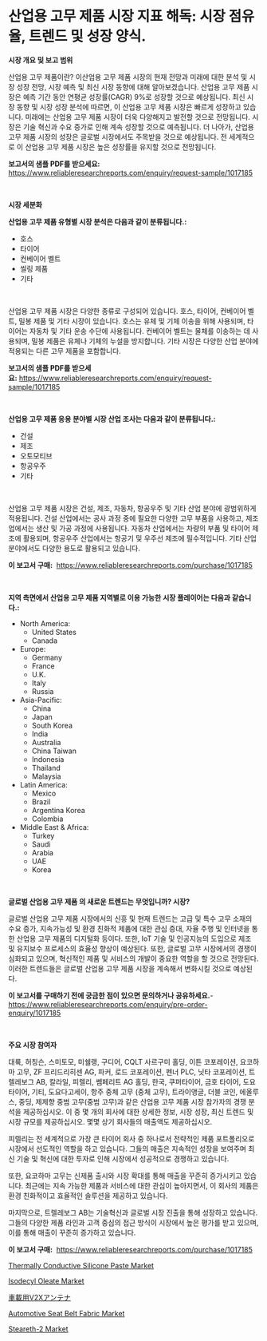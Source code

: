 <p><h1>산업용 고무 제품 시장 지표 해독: 시장 점유율, 트렌드 및 성장 양식.</h1></p><p><strong>시장 개요 및 보고 범위</strong></p>
<p><p>산업용 고무 제품이란? 이산업용 고무 제품 시장의 현재 전망과 미래에 대한 분석 및 시장 성장 전망, 시장 예측 및 최신 시장 동향에 대해 알아보겠습니다. 산업용 고무 제품 시장은 예측 기간 동안 연평균 성장률(CAGR) 9%로 성장할 것으로 예상됩니다. 최신 시장 동향 및 시장 성장 분석에 따르면, 이 산업용 고무 제품 시장은 빠르게 성장하고 있습니다. 미래에는 산업용 고무 제품 시장이 더욱 다양해지고 발전할 것으로 전망됩니다. 시장은 기술 혁신과 수요 증가로 인해 계속 성장할 것으로 예측됩니다. 더 나아가, 산업용 고무 제품 시장의 성장은 글로벌 시장에서도 주목받을 것으로 예상됩니다. 전 세계적으로 이 산업용 고무 제품 시장은 높은 성장률을 유지할 것으로 전망됩니다.</p></p>
<p><strong>보고서의 샘플 PDF를 받으세요:</strong> <a href="https://www.reliableresearchreports.com/enquiry/request-sample/1017185">https://www.reliableresearchreports.com/enquiry/request-sample/1017185</a></p>
<p>&nbsp;</p>
<p><strong>시장 세분화</strong></p>
<p><strong>산업용 고무 제품 유형별 시장 분석은 다음과 같이 분류됩니다.:</strong></p>
<p><ul><li>호스</li><li>타이어</li><li>컨베이어 벨트</li><li>씰링 제품</li><li>기타</li></ul></p>
<p>&nbsp;</p>
<p><p>산업용 고무 제품 시장은 다양한 종류로 구성되어 있습니다. 호스, 타이어, 컨베이어 벨트, 밀봉 제품 및 기타 시장이 있습니다. 호스는 유체 및 기체 이송을 위해 사용되며, 타이어는 자동차 및 기타 운송 수단에 사용됩니다. 컨베이어 벨트는 물체를 이송하는 데 사용되며, 밀봉 제품은 유체나 기체의 누설을 방지합니다. 기타 시장은 다양한 산업 분야에 적용되는 다른 고무 제품을 포함합니다.</p></p>
<p><strong>보고서의 샘플 PDF를 받으세요:</strong>&nbsp;<a href="https://www.reliableresearchreports.com/enquiry/request-sample/1017185">https://www.reliableresearchreports.com/enquiry/request-sample/1017185</a></p>
<p>&nbsp;</p>
<p><strong> 산업용 고무 제품 응용 분야별 시장 산업 조사는 다음과 같이 분류됩니다.:</strong></p>
<p><ul><li>건설</li><li>제조</li><li>오토모티브</li><li>항공우주</li><li>기타</li></ul></p>
<p>&nbsp;</p>
<p><p>산업용 고무 제품 시장은 건설, 제조, 자동차, 항공우주 및 기타 산업 분야에 광범위하게 적용됩니다. 건설 산업에서는 공사 과정 중에 필요한 다양한 고무 부품을 사용하고, 제조업에서는 생산 및 가공 과정에 사용됩니다. 자동차 산업에서는 차량의 부품 및 타이어 제조에 활용되며, 항공우주 산업에서는 항공기 및 우주선 제조에 필수적입니다. 기타 산업 분야에서도 다양한 용도로 활용되고 있습니다.</p></p>
<p><strong>이 보고서 구매:</strong>&nbsp; <a href="https://www.reliableresearchreports.com/purchase/1017185">https://www.reliableresearchreports.com/purchase/1017185</a></p>
<p>&nbsp;</p>
<p><strong>지역 측면에서 산업용 고무 제품 지역별로 이용 가능한 시장 플레이어는 다음과 같습니다.:</strong></p>
<p><ul>
    <li>
        North America:
        <ul>
            <li>United States</li>
            <li>Canada</li>
        </ul>
    </li>
    <li>
        Europe:
        <ul>
            <li>Germany</li>
            <li>France</li>
            <li>U.K.</li>
            <li>Italy</li>
            <li>Russia</li>
        </ul>
    </li>
    <li>
        Asia-Pacific:
        <ul>
            <li>China</li>
            <li>Japan</li>
            <li>South Korea</li>
            <li>India</li>
            <li>Australia</li>
            <li>China Taiwan</li>
            <li>Indonesia</li>
            <li>Thailand</li>
            <li>Malaysia</li>
        </ul>
    </li>
    <li>
        Latin America:
        <ul>
            <li>Mexico</li>
            <li>Brazil</li>
            <li>Argentina Korea</li>
            <li>Colombia</li>
        </ul>
    </li>
    <li>
        Middle East & Africa:
        <ul>
            <li>Turkey</li>
            <li>Saudi</li>
            <li>Arabia</li>
            <li>UAE</li>
            <li>Korea</li>
        </ul>
    </li>
    </ul></p>
<p>&nbsp;</p>
<p><strong>글로벌 산업용 고무 제품 의 새로운 트렌드는 무엇입니까? 시장?</strong></p>
<p><p>글로벌 산업용 고무 제품 시장에서의 신흥 및 현재 트렌드는 고급 및 특수 고무 소재의 수요 증가, 지속가능성 및 환경 친화적 제품에 대한 관심 증대, 자율 주행 및 인터넷을 통한 산업용 고무 제품의 디지털화 등이다. 또한, IoT 기술 및 인공지능의 도입으로 제조 및 유지보수 프로세스의 효율성 향상이 예상된다. 또한, 글로벌 고무 시장에서의 경쟁이 심화되고 있으며, 혁신적인 제품 및 서비스의 개발이 중요한 역할을 할 것으로 전망된다. 이러한 트렌드들은 글로벌 산업용 고무 제품 시장을 계속해서 변화시킬 것으로 예상된다.</p></p>
<p><strong>이 보고서를 구매하기 전에 궁금한 점이 있으면 문의하거나 공유하세요.</strong>- <a href="https://www.reliableresearchreports.com/enquiry/pre-order-enquiry/1017185">https://www.reliableresearchreports.com/enquiry/pre-order-enquiry/1017185</a></p>
<p>&nbsp;</p>
<p><strong>주요 시장 참여자</strong></p>
<p><p>대륙, 허칭슨, 스미토모, 미쉘랭, 구디어, CQLT 사르구미 홀딩, 이튼 코포레이션, 요코하마 고무, ZF 프리드리히센 AG, 파커, 로드 코포레이션, 펜너 PLC, 닛타 코포레이션, 트렐레보그 AB, 칼라일, 피렐리, 쎔페리트 AG 홀딩, 한국, 쿠퍼타이어, 금호 타이어, 도요타이어, 기티, 도요다고세이, 항주 중체 고무 (중체 고무), 트라이앵글, 더블 코인, 에올루스, 중딩, 제제향 중범 고무(중범 고무)과 같은 산업용 고무 제품 시장 참가자의 경쟁 분석을 제공하십시오. 이 중 몇 개의 회사에 대한 상세한 정보, 시장 성장, 최신 트렌드 및 시장 규모를 제공하십시오. 몇몇 상기 회사들의 매출액도 제공하십시오.</p><p>피렐리는 전 세계적으로 가장 큰 타이어 회사 중 하나로서 전략적인 제품 포트폴리오로 시장에서 선도적인 역할을 하고 있습니다. 그들의 매출은 지속적인 성장을 보여주며 최신 기술 및 혁신에 대한 투자로 인해 시장에서 성공적으로 경쟁하고 있습니다.</p><p>또한, 요코하마 고무는 신제품 출시와 시장 확대를 통해 매출을 꾸준히 증가시키고 있습니다. 최근에는 지속 가능한 제품과 서비스에 대한 관심이 높아지면서, 이 회사의 제품은 환경 친화적이고 효율적인 솔루션을 제공하고 있습니다.</p><p>마지막으로, 트렐레보그 AB는 기술혁신과 글로벌 시장 진출을 통해 성장하고 있습니다. 그들의 다양한 제품 라인과 고객 중심의 접근 방식이 시장에서 높은 평가를 받고 있으며, 이를 통해 매출이 꾸준히 증가하고 있습니다.</p></p>
<p><strong>이 보고서 구매:</strong>&nbsp;&nbsp;<a href="https://www.reliableresearchreports.com/purchase/1017185">https://www.reliableresearchreports.com/purchase/1017185</a></p>
<p><p><a href="https://view.publitas.com/reportprime-1/thermally-conductive-silicone-paste-market-provides-a-comprehensive-analysis-including-a-macro-overview-of-the-market-as-well-as-micro-details-such-as-market-size-and-competitive-landscape/">Thermally Conductive Silicone Paste Market</a></p><p><a href="https://carnation-joke-41f.notion.site/Isodecyl-Oleate-Market-Analysis-and-Market-Size-Global-Industry-Overview-Market-Segmentation-and-F-9a667a29302748b0ad07b6e4b025a7f8">Isodecyl Oleate Market</a></p><p><a href="https://github.com/vhemk0794148/Market-Research-Report-List-1/blob/main/6388368186307.md">車載用V2Xアンテナ</a></p><p><a href="https://issuu.com/reportprime-2/docs/automotive-seat-belt-fabric-market-size-2030.pptx">Automotive Seat Belt Fabric Market</a></p><p><a href="https://extreme-scabiosa-c81.notion.site/Steareth-2-Market-Size-Growing-and-Forecasted-for-period-from-2024-2031-and-provides-complete-mark-b3d239aa9f254e378097875437123c73">Steareth-2 Market</a></p></p>

